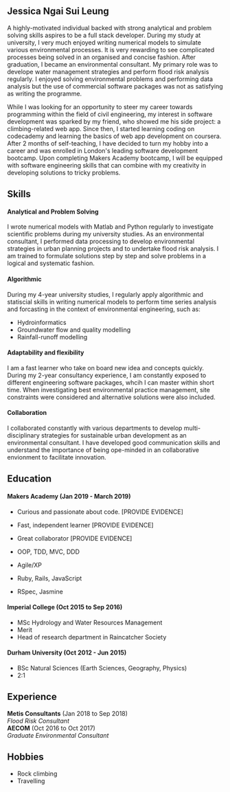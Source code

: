 ## Jessica Ngai Sui Leung

A highly-motivated individual backed with strong analytical and problem solving skills aspires to be a full stack developer. During my study at university, I very much enjoyed writing numerical models to simulate various environmental processes. It is very rewarding to see complicated processes being solved in an organised and concise fashion. After graduation, I became an environmental consultant. My primary role was to develope water management strategies and perform flood risk analysis regularly. I enjoyed solving environmental problems and performing data analysis but the use of commercial software packages was not as satisfying as writing the programme.

While I was looking for an opportunity to steer my career towards programming within the field of civil engineering, my interest in software development was sparked by my friend, who showed me his side project: a climbing-related web app. Since then, I started learning coding on codecademy and learning the basics of web app development on coursera. After 2 months of self-teaching, I have decided to turn my hobby into a career and was enrolled in London's leading software development bootcamp. Upon completing Makers Academy bootcamp, I will be equipped with software engineering skills that can combine with my creativity in developing solutions to tricky problems. 

## Skills


#### Analytical and Problem Solving

I wrote numerical models with Matlab and Python regularly to investigate scientific problems during my university studies. As an environmental consultant, I performed data processing to develop environmental strategies in urban planning projects and to undertake flood risk analysis. I am trained to formulate solutions step by step and solve problems in a logical and systematic fashion.

#### Algorithmic 

During my 4-year university studies, I regularly apply algorithmic and statiscial skills in writing numerical models to perform time series analysis and forcasting in the context of environmental engineering, such as:

- Hydroinformatics
- Groundwater flow and quality modelling
- Rainfall-runoff modelling

#### Adaptability and flexibility

I am a fast learner who take on board new idea and concepts quickly. During my 2-year consultancy experience, I am constantly exposed to different engineering software packages, whcih I can master within short time. When investigating best environmental practice management, site constraints were considered and alternative solutions were also included. 

#### Collaboration

I collaborated constantly with various departments to develop multi-disciplinary strategies for sustainable urban development as an environmental consultant. I have developed good communication skills and understand the importance of being ope-minded in an collaborative envionment to facilitate innovation.

## Education

#### Makers Academy (Jan 2019 - March 2019)

- Curious and passionate about code. [PROVIDE EVIDENCE]
- Fast, independent learner [PROVIDE EVIDENCE]
- Great collaborator [PROVIDE EVIDENCE]

- OOP, TDD, MVC, DDD
- Agile/XP
- Ruby, Rails, JavaScript
- RSpec, Jasmine

#### Imperial College (Oct 2015 to Sep 2016)

- MSc Hydrology and Water Resources Management
- Merit
- Head of research department in Raincatcher Society

#### Durham University (Oct 2012 - Jun 2015)

- BSc Natural Sciences (Earth Sciences, Geography, Physics)
- 2:1

## Experience

**Metis Consultants** (Jan 2018 to Sep 2018)    
*Flood Risk Consultant*  
**AECOM** (Oct 2016 to Oct 2017)   
*Graduate Environmental Consultant*  

## Hobbies

- Rock climbing
- Travelling

